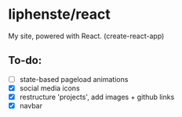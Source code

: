 # liphenste/react

My site, powered with React. (create-react-app)

## To-do:
- [ ] state-based pageload animations
- [x] social media icons
- [x] restructure 'projects', add images + github links
- [x] navbar